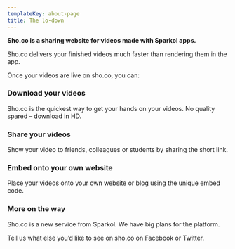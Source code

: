 ```yaml
---
templateKey: about-page
title: The lo-down
---
```

**Sho.co is a sharing website for videos made with Sparkol apps.**

Sho.co delivers your finished videos much faster than rendering them in the app.



Once your videos are live on sho.co, you can:

### **Download your videos**

Sho.co is the quickest way to get your hands on your videos. No quality spared – download in HD.

### **Share your videos**

Show your video to friends, colleagues or students by sharing the short link.

### **Embed onto your own website**

Place your videos onto your own website or blog using the unique embed code.

### **More on the way**

Sho.co is a new service from Sparkol. We have big plans for the platform.



Tell us what else you’d like to see on sho.co on Facebook or Twitter.
